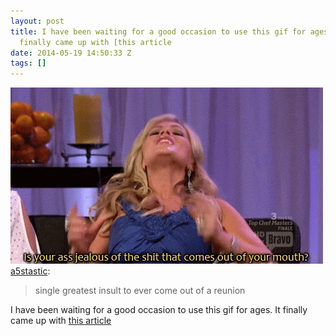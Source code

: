 ```yaml
---
layout: post
title: I have been waiting for a good occasion to use this gif for ages. It
  finally came up with [this article
date: 2014-05-19 14:50:33 Z
tags: []
---
```

![](/media/2014/05/86213640169.gif)
[a5stastic](http://a5stastic.tumblr.com/post/70537498209/single-greatest-insult-to-ever-come-out-of-a):

> single greatest insult to ever come out of a reunion

I have been waiting for a good occasion to use this gif for ages. It finally came up with [this article](http://www.telegraph.co.uk/news/politics/ukip/10839448/My-rivals-should-be-hanged-for-treason-says-Ukip-candidate.html)
